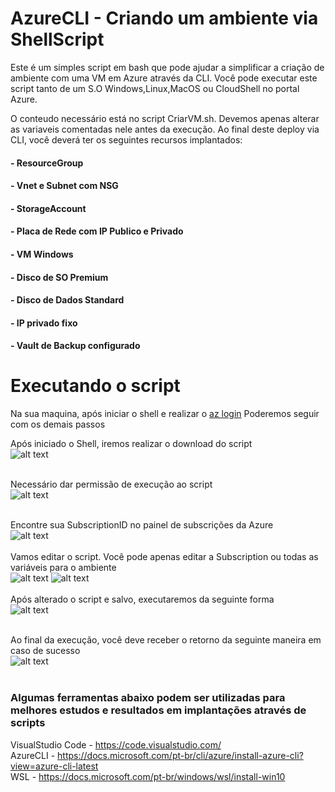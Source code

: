 # AzureCLI - Criando um ambiente via ShellScript

Este é um simples script em bash que pode ajudar a simplificar a criação de ambiente com uma VM em Azure através da CLI.
Você pode executar este script tanto de um S.O Windows,Linux,MacOS ou CloudShell no portal Azure.

O conteudo necessário está no script CriarVM.sh. Devemos apenas alterar as variaveis comentadas nele antes da execução.
Ao final deste deploy via CLI, você deverá ter os seguintes recursos implantados:

#### - ResourceGroup
#### - Vnet e Subnet com NSG
#### - StorageAccount
#### - Placa de Rede com IP Publico e Privado
#### - VM Windows
#### - Disco de SO Premium
#### - Disco de Dados Standard
#### - IP privado fixo
#### - Vault de Backup configurado

# Executando o script <br>
Na sua maquina, após iniciar o shell e realizar o [az login](https://docs.microsoft.com/pt-br/cli/azure/install-azure-cli?view=azure-cli-latest) Poderemos seguir com os demais passos

Após iniciado o Shell, iremos realizar o download do script<br>
![alt text](https://github.com/alancorreia/AzureCLI-CreateVM/raw/master/img/azurecli.png)<br><br>

Necessário dar permissão de execução ao script<br>
![alt text](https://github.com/alancorreia/AzureCLI-CreateVM/blob/master/img/azureshell2.png?raw=true)<br><br>

Encontre sua SubscriptionID no painel de subscrições da Azure<br>
![alt text](https://github.com/alancorreia/AzureCLI-CreateVM/blob/master/img/azureshell4.png?raw=true) <br><br>
Vamos editar o script. Você pode apenas editar a Subscription ou todas as variáveis para o ambiente<br>
![alt text](https://github.com/alancorreia/AzureCLI-CreateVM/blob/master/img/azureshell3.png?raw=true)
![alt text](https://github.com/alancorreia/AzureCLI-CreateVM/blob/master/img/azureshell5.png?raw=true)<br><br>
Após alterado o script e salvo, executaremos da seguinte forma<br>
![alt text](https://github.com/alancorreia/AzureCLI-CreateVM/blob/master/img/azureshell6.png?raw=true)<br><br>

Ao final da execução, você deve receber o retorno da seguinte maneira em caso de sucesso<br>
![alt text](https://github.com/alancorreia/AzureCLI-CreateVM/blob/master/img/azureshell7.png?raw=true)<br><br>


### Algumas ferramentas abaixo podem ser utilizadas para melhores estudos e resultados em implantações através de scripts

VisualStudio Code - https://code.visualstudio.com/ <br>
AzureCLI - https://docs.microsoft.com/pt-br/cli/azure/install-azure-cli?view=azure-cli-latest <br>
WSL - https://docs.microsoft.com/pt-br/windows/wsl/install-win10 <br>
